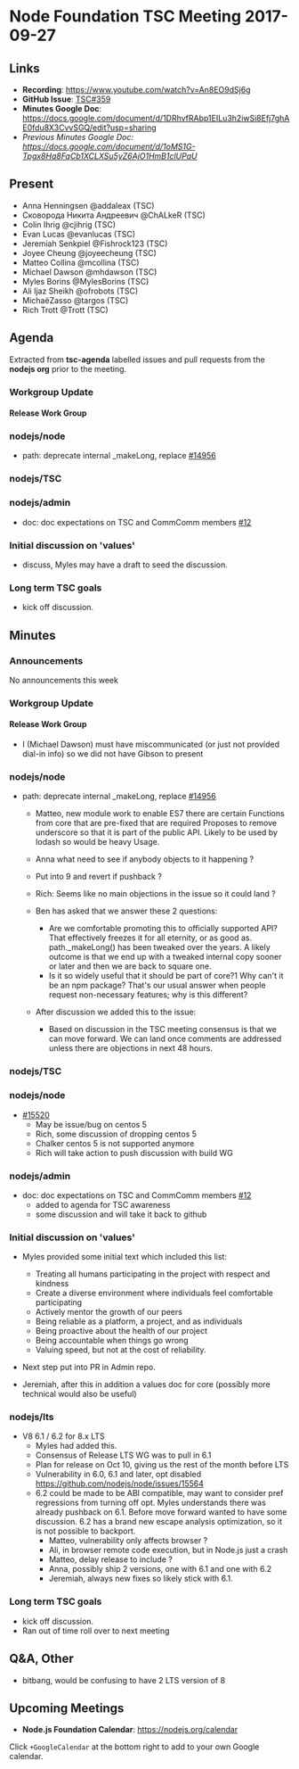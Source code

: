 # Node Foundation TSC Meeting 2017-09-27
## Links
* **Recording**: <https://www.youtube.com/watch?v=An8EO9dSj6g>
* **GitHub Issue**: [TSC#359](https://github.com/nodejs/TSC/issues/363)
* **Minutes Google Doc**: <https://docs.google.com/document/d/1DRhvfRAbp1EILu3h2iwSi8Efj7ghAE0fdu8X3CvvSGQ/edit?usp=sharing>
* _Previous Minutes Google Doc: <https://docs.google.com/document/d/1oMS1G-Tpgx8Ha8FqCb1XCLXSu5yZ6AjO1HmB1clUPaU>_

## Present

* Anna Henningsen @addaleax (TSC)
* Сковорода Никита Андреевич @ChALkeR (TSC)
* Colin Ihrig @cjihrig (TSC)
* Evan Lucas @evanlucas (TSC)
* Jeremiah Senkpiel @Fishrock123 (TSC)
* Joyee Cheung @joyeecheung (TSC)
* Matteo Collina @mcollina (TSC)
* Michael Dawson @mhdawson (TSC)
* Myles Borins @MylesBorins (TSC)
* Ali Ijaz Sheikh @ofrobots (TSC)
* MichaëZasso @targos (TSC)
* Rich Trott @Trott (TSC)

## Agenda
Extracted from **tsc-agenda** labelled issues and pull requests from
the **nodejs org** prior to the meeting.

### Workgroup Update

#### Release Work Group

### nodejs/node
* path: deprecate internal _makeLong, replace [#14956](https://github.com/nodejs/node/pull/14956)

### nodejs/TSC

### nodejs/admin
* doc: doc expectations on TSC and CommComm members [#12](https://github.com/nodejs/admin/pull/12)

### Initial discussion on 'values'
* discuss, Myles may have a draft to seed the discussion.

### Long term TSC goals
* kick off discussion.

## Minutes

### Announcements
No announcements this week

### Workgroup Update

#### Release Work Group
* I (Michael Dawson)  must have miscommunicated (or just not provided dial-in info) so we
  did not have Gibson to present

### nodejs/node
* path: deprecate internal _makeLong, replace [#14956](https://github.com/nodejs/node/pull/14956)
  * Matteo, new module work to enable ES7 there are certain
    Functions from core that are pre-fixed that are required
    Proposes to remove underscore so that it is part of the
    public API.  Likely to be used by lodash so would be heavy
    Usage.
  * Anna what need to see if anybody objects to it happening ?
  * Put into 9 and revert if pushback ?
  * Rich: Seems like no main objections in the issue so it could land ?
  * Ben has asked that we answer these 2 questions:
    * Are we comfortable promoting this to officially supported API?
      That effectively freezes it for all eternity, or as good as.
      path._makeLong() has been tweaked over the years. A likely outcome
      is that we end up with a tweaked internal copy sooner or later and then we
      are back to square one.
    * Is it so widely useful that it should be part of core?1 Why can't
      it be an npm package?  That's our usual answer when people request
      non-necessary features; why is this different?

  * After discussion we added this to the issue:
    * Based on discussion in the TSC meeting consensus is that we can
      move forward. We can land once comments are addressed unless
      there are objections in next 48 hours.

### nodejs/TSC

### nodejs/node
* [#15520](https://github.com/nodejs/node/pull/15520)
  * May be issue/bug on centos 5
  * Rich, some discussion of dropping centos 5
  * Chalker centos 5 is not supported anymore
  * Rich will take action to push discussion with build WG

### nodejs/admin
* doc: doc expectations on TSC and CommComm members [#12](https://github.com/nodejs/admin/pull/12)
  * added to agenda for TSC awareness
  * some discussion and will take it back to github

### Initial discussion on 'values'
* Myles provided some initial text which included this list:
  * Treating all humans participating in the project with respect
    and kindness
  * Create a diverse environment where individuals feel comfortable
    participating
  * Actively mentor the growth of our peers
  * Being reliable as a platform, a project, and as individuals
  * Being proactive about the health of our project
  * Being accountable when things go wrong
  * Valuing speed, but not at the cost of reliability.

* Next step put into PR in Admin repo.

* Jeremiah, after this in addition a values doc for core (possibly
  more technical would also be useful)

### nodejs/lts

* V8 6.1 / 6.2 for 8.x LTS
  * Myles had added this.
  * Consensus of Release LTS WG was to pull in 6.1
  * Plan for release on Oct 10, giving us the rest of the
    month before LTS
  * Vulnerability in 6.0, 6.1 and later, opt disabled
    <https://github.com/nodejs/node/issues/15564>
  * 6.2 could be made to be ABI compatible, may want to
    consider pref regressions from turning off opt. Myles
    understands there was already pushback on 6.1.  Before
    move forward wanted to have some discussion.  6.2 has
    a brand new escape analysis optimization, so it is not
    possible to backport.
    * Matteo, vulnerability only affects browser ?
    * Ali, in browser remote code execution, but in Node.js
      just a crash
    * Matteo, delay release to include ?
    * Anna, possibly ship 2 versions, one with 6.1 and one with 6.2
    * Jeremiah, always new fixes so likely stick with 6.1.

### Long term TSC goals
* kick off discussion.
* Ran out of time roll over to next meeting

## Q&A, Other

* bitbang, would be confusing to have 2 LTS version of 8

## Upcoming Meetings

* **Node.js Foundation Calendar**: <https://nodejs.org/calendar>

Click `+GoogleCalendar` at the bottom right to add to your own Google calendar.
